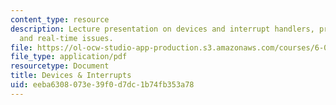 ```yaml
---
content_type: resource
description: Lecture presentation on devices and interrupt handlers, preemptive interrupts,
  and real-time issues.
file: https://ol-ocw-studio-app-production.s3.amazonaws.com/courses/6-004-computation-structures-spring-2009/eeba6308073e39f0d7dc1b74fb353a78_MIT6_004s09_lec19.pdf
file_type: application/pdf
resourcetype: Document
title: Devices & Interrupts
uid: eeba6308-073e-39f0-d7dc-1b74fb353a78
---
```

